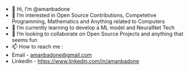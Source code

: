 - 👋 Hi, I’m @amanbadone
- 👀 I’m interested in Open Source Contributions, Competetive Programming, Mathematics and Anything related to Computers
- 🌱 I’m currently learning to develop a ML model and NeuralNet Tech
- 💞️ I’m looking to collaborate on Open Source Projects and anything that seems fun
- 📫 How to reach me : 
- Email - amanbadone@gmail.com
- LinkedIn - https://www.linkedin.com/in/amanbadone

<!---
amanbadone/amanbadone is a ✨ special ✨ repository because its `README.md` (this file) appears on your GitHub profile.
You can click the Preview link to take a look at your changes.
--->
